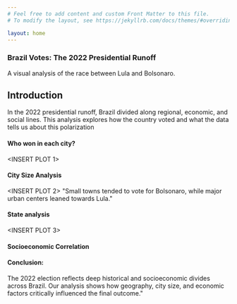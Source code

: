 ```yaml
---
# Feel free to add content and custom Front Matter to this file.
# To modify the layout, see https://jekyllrb.com/docs/themes/#overriding-theme-defaults

layout: home
---
```

### Brazil Votes: The 2022 Presidential Runoff
A visual analysis of the race between Lula and Bolsonaro.


## Introduction
In the 2022 presidential runoff, Brazil divided along regional, economic, and social lines. This analysis explores how the country voted and what the data tells us about this polarization


#### Who won in each city?
<INSERT PLOT 1>

#### City Size Analysis

<INSERT PLOT 2>
"Small towns tended to vote for Bolsonaro, while major urban centers leaned towards Lula."

#### State analysis
<INSERT PLOT 3>


#### Socioeconomic Correlation



#### Conclusion:
The 2022 election reflects deep historical and socioeconomic divides across Brazil. Our analysis shows how geography, city size, and economic factors critically influenced the final outcome."


